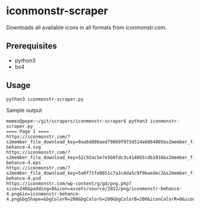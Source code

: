 # iconmonstr-scraper

Downloads all available icons in all formats from iconmonstr.com.

## Prerequisites
* python3
* bs4

## Usage
```
python3 iconmonstr-scraper.py
```
Sample output
```
memes@pepe:~/git/scrapers/iconmonstr-scraper$ python3 iconmonstr-scraper.py
==== Page 1 ====
https://iconmonstr.com/?s2member_file_download_key=9aa6d886aed79869f973d514a6864805&s2member_file_download=2012/svg/iconmonstr-behance-4.svg
https://iconmonstr.com/?s2member_file_download_key=52c92ac5e7e5b0fdc3c4148b5cdb1816&s2member_file_download=2012/eps/iconmonstr-behance-4.eps
https://iconmonstr.com/?s2member_file_download_key=5a0f71fe0851c7a1c4da5c9f9baedec2&s2member_file_download=2012/psd/iconmonstr-behance-4.psd
https://iconmonstr.com/wp-content/g/gd/png.php?size=240&padding=0&icon=assets/source/2012/png/iconmonstr-behance-4.png&in=iconmonstr-behance-4.png&bgShape=&bgColorR=200&bgColorG=200&bgColorB=200&iconColorR=0&iconColorG=0&iconColorB=0


```


